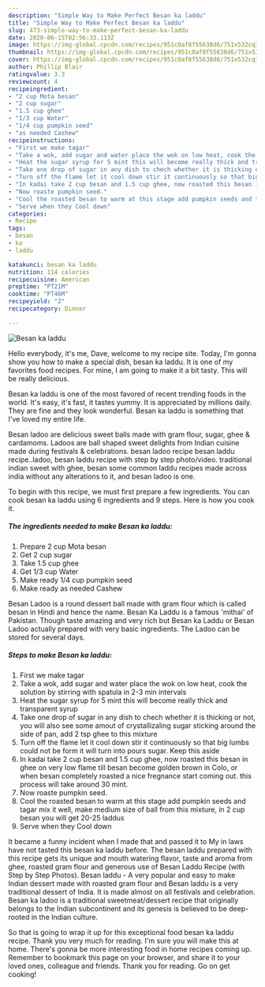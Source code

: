 ```yaml
---
description: "Simple Way to Make Perfect Besan ka laddu"
title: "Simple Way to Make Perfect Besan ka laddu"
slug: 473-simple-way-to-make-perfect-besan-ka-laddu
date: 2020-06-15T02:56:33.113Z
image: https://img-global.cpcdn.com/recipes/951c0af8f55638d6/751x532cq70/besan-ka-laddu-recipe-main-photo.jpg
thumbnail: https://img-global.cpcdn.com/recipes/951c0af8f55638d6/751x532cq70/besan-ka-laddu-recipe-main-photo.jpg
cover: https://img-global.cpcdn.com/recipes/951c0af8f55638d6/751x532cq70/besan-ka-laddu-recipe-main-photo.jpg
author: Phillip Blair
ratingvalue: 3.3
reviewcount: 4
recipeingredient:
- "2 cup Mota besan"
- "2 cup sugar"
- "1.5 cup ghee"
- "1/3 cup Water"
- "1/4 cup pumpkin seed"
- "as needed Cashew"
recipeinstructions:
- "First we make tagar"
- "Take a wok, add sugar and water place the wok on low heat, cook the solution by stirring with spatula in 2-3 min intervals"
- "Heat the sugar syrup for 5 mint this will become really thick and transparent syrup"
- "Take one drop of sugar in any dish to chech whether it is thicking or not, you will also see some amout of crystallizaling sugar sticking around the side of pan, add 2 tsp ghee to this mixture"
- "Turn off the flame let it cool down stir it continuously so that big lumbs could not be form it will turn into pours sugar. Keep this aside"
- "In kadai take 2 cup besan and 1.5 cup ghee, now roasted this besan in ghee on very low flame till besan become golden brown in Colo, or when besan completely roasted a nice fregnance start coming out. this process will take around 30 mint."
- "Now roaste pumpkin seed."
- "Cool the roasted besan to warm at this stage add pumpkin seeds and tagar mix it well, make medium size of ball from this mixture, in 2 cup besan you will get 20-25 laddus"
- "Serve when they Cool down"
categories:
- Recipe
tags:
- besan
- ka
- laddu

katakunci: besan ka laddu 
nutrition: 114 calories
recipecuisine: American
preptime: "PT21M"
cooktime: "PT46M"
recipeyield: "2"
recipecategory: Dinner

---
```



![Besan ka laddu](https://img-global.cpcdn.com/recipes/951c0af8f55638d6/751x532cq70/besan-ka-laddu-recipe-main-photo.jpg)

Hello everybody, it's me, Dave, welcome to my recipe site. Today, I'm gonna show you how to make a special dish, besan ka laddu. It is one of my favorites food recipes. For mine, I am going to make it a bit tasty. This will be really delicious.

Besan ka laddu is one of the most favored of recent trending foods in the world. It's easy, it's fast, it tastes yummy. It is appreciated by millions daily. They are fine and they look wonderful. Besan ka laddu is something that I've loved my entire life.

Besan ladoo are delicious sweet balls made with gram flour, sugar, ghee &amp; cardamoms. Ladoos are ball shaped sweet delights from Indian cuisine made during festivals &amp; celebrations. besan ladoo recipe besan laddu recipe..ladoo, besan laddu recipe with step by step photo/video. traditional indian sweet with ghee, besan some common laddu recipes made across india without any alterations to it, and besan ladoo is one.


To begin with this recipe, we must first prepare a few ingredients. You can cook besan ka laddu using 6 ingredients and 9 steps. Here is how you cook it.

<!--inarticleads1-->

##### The ingredients needed to make Besan ka laddu:

1. Prepare 2 cup Mota besan
1. Get 2 cup sugar
1. Take 1.5 cup ghee
1. Get 1/3 cup Water
1. Make ready 1/4 cup pumpkin seed
1. Make ready as needed Cashew


Besan Ladoo is a round dessert ball made with gram flour which is called besan in Hindi and hence the name. Besan Ka Laddu is a famous &#39;mithai&#39; of Pakistan. Though taste amazing and very rich but Besan ka Laddu or Besan Ladoo actually prepared with very basic ingredients. The Ladoo can be stored for several days. 

<!--inarticleads2-->

##### Steps to make Besan ka laddu:

1. First we make tagar
1. Take a wok, add sugar and water place the wok on low heat, cook the solution by stirring with spatula in 2-3 min intervals
1. Heat the sugar syrup for 5 mint this will become really thick and transparent syrup
1. Take one drop of sugar in any dish to chech whether it is thicking or not, you will also see some amout of crystallizaling sugar sticking around the side of pan, add 2 tsp ghee to this mixture
1. Turn off the flame let it cool down stir it continuously so that big lumbs could not be form it will turn into pours sugar. Keep this aside
1. In kadai take 2 cup besan and 1.5 cup ghee, now roasted this besan in ghee on very low flame till besan become golden brown in Colo, or when besan completely roasted a nice fregnance start coming out. this process will take around 30 mint.
1. Now roaste pumpkin seed.
1. Cool the roasted besan to warm at this stage add pumpkin seeds and tagar mix it well, make medium size of ball from this mixture, in 2 cup besan you will get 20-25 laddus
1. Serve when they Cool down


It became a funny incident when I made that and passed it to My in laws have not tasted this besan ka laddu before. The besan laddu prepared with this recipe gets its unique and mouth watering flavor, taste and aroma from ghee, roasted gram flour and generous use of Besan Laddu Recipe (with Step by Step Photos). Besan laddu - A very popular and easy to make Indian dessert made with roasted gram flour and Besan laddu is a very traditional dessert of India. It is made almost on all festivals and celebration. Besan ka ladoo is a traditional sweetmeat/dessert recipe that originally belongs to the Indian subcontinent and its genesis is believed to be deep-rooted in the Indian culture. 

So that is going to wrap it up for this exceptional food besan ka laddu recipe. Thank you very much for reading. I'm sure you will make this at home. There's gonna be more interesting food in home recipes coming up. Remember to bookmark this page on your browser, and share it to your loved ones, colleague and friends. Thank you for reading. Go on get cooking!
